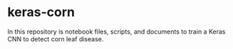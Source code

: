 # keras-corn
In this repository is notebook files, scripts, and documents to train a Keras CNN to detect corn leaf disease. 
